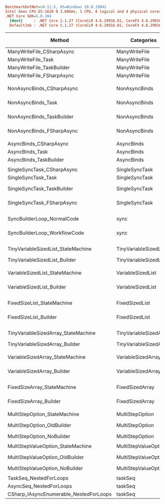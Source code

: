 ``` ini

BenchmarkDotNet=v0.11.5, OS=Windows 10.0.19042
Intel Xeon CPU E5-1620 0 3.60GHz, 1 CPU, 8 logical and 4 physical cores
.NET Core SDK=5.0.104
  [Host]     : .NET Core 2.1.27 (CoreCLR 4.6.29916.01, CoreFX 4.6.29916.03), 64bit RyuJIT DEBUG
  DefaultJob : .NET Core 2.1.27 (CoreCLR 4.6.29916.01, CoreFX 4.6.29916.03), 64bit RyuJIT


```
|                                 Method |             Categories |            Mean |           Error |          StdDev |          Median |  Ratio | RatioSD |       Gen 0 |     Gen 1 | Gen 2 |    Allocated |
|--------------------------------------- |----------------------- |----------------:|----------------:|----------------:|----------------:|-------:|--------:|------------:|----------:|------:|-------------:|
|              ManyWriteFile_CSharpAsync |          ManyWriteFile |     27,720.8 us |       549.95 us |     1,533.03 us |     27,307.7 us |   1.00 |    0.00 |    375.0000 |         - |     - |       1104 B |
|                     ManyWriteFile_Task |          ManyWriteFile |     27,833.1 us |       554.31 us |       846.50 us |     27,631.0 us |   1.01 |    0.05 |    375.0000 |         - |     - |       1152 B |
|              ManyWriteFile_TaskBuilder |          ManyWriteFile |     42,984.2 us |       842.84 us |     1,336.83 us |     42,636.6 us |   1.55 |    0.09 |   1000.0000 |         - |     - |       1808 B |
|              ManyWriteFile_FSharpAsync |          ManyWriteFile |     44,383.7 us |       689.95 us |       576.14 us |     44,628.2 us |   1.65 |    0.05 |   1454.5455 |         - |     - |        936 B |
|                                        |                        |                 |                 |                 |                 |        |         |             |           |       |              |
|              NonAsyncBinds_CSharpAsync |          NonAsyncBinds |    162,204.4 us |     1,665.45 us |     1,557.87 us |    161,822.3 us |   1.00 |    0.00 | 151000.0000 |         - |     - |  792000000 B |
|                     NonAsyncBinds_Task |          NonAsyncBinds |    173,433.4 us |       662.83 us |       553.49 us |    173,342.5 us |   1.07 |    0.01 | 151000.0000 |         - |     - |  792000000 B |
|              NonAsyncBinds_TaskBuilder |          NonAsyncBinds |    248,864.7 us |     1,025.26 us |       856.14 us |    248,668.0 us |   1.53 |    0.02 | 221000.0000 |         - |     - | 1160000000 B |
|              NonAsyncBinds_FSharpAsync |          NonAsyncBinds | 12,894,093.8 us |   265,229.61 us |   777,872.54 us | 12,598,945.9 us |  81.07 |    4.59 | 532000.0000 | 2000.0000 |     - |  775999136 B |
|                                        |                        |                 |                 |                 |                 |        |         |             |           |       |              |
|                 AsyncBinds_CSharpAsync |             AsyncBinds |    106,408.1 us |     2,000.06 us |     1,964.33 us |    105,633.7 us |   1.00 |    0.00 |    800.0000 |         - |     - |    1528294 B |
|                        AsyncBinds_Task |             AsyncBinds |    119,073.2 us |     7,718.14 us |     7,925.96 us |    115,067.4 us |   1.12 |    0.08 |   1000.0000 |         - |     - |    2528674 B |
|                 AsyncBinds_TaskBuilder |             AsyncBinds |    230,811.0 us |     4,185.62 us |     3,915.23 us |    230,812.4 us |   2.17 |    0.06 |   3000.0000 |         - |     - |    4986509 B |
|                                        |                        |                 |                 |                 |                 |        |         |             |           |       |              |
|             SingleSyncTask_CSharpAsync |         SingleSyncTask |     77,474.7 us |       264.50 us |       247.41 us |     77,457.0 us |   1.00 |    0.00 |           - |         - |     - |            - |
|                    SingleSyncTask_Task |         SingleSyncTask |    117,582.2 us |       574.64 us |       537.51 us |    117,470.9 us |   1.52 |    0.01 |           - |         - |     - |            - |
|             SingleSyncTask_TaskBuilder |         SingleSyncTask |    125,740.5 us |       889.11 us |       694.16 us |    125,876.2 us |   1.62 |    0.01 |  91500.0000 |         - |     - |  480000000 B |
|             SingleSyncTask_FSharpAsync |         SingleSyncTask | 39,369,928.6 us | 1,189,170.61 us | 3,468,866.48 us | 38,868,183.3 us | 509.95 |   33.20 | 926000.0000 | 3000.0000 |     - | 3879989488 B |
|                                        |                        |                 |                 |                 |                 |        |         |             |           |       |              |
|             SyncBuilderLoop_NormalCode |                   sync |    822,671.6 us |     2,060.14 us |     1,927.05 us |    822,652.5 us |   1.00 |    0.00 | 366000.0000 |         - |     - | 1921760000 B |
|           SyncBuilderLoop_WorkflowCode |                   sync |  1,015,999.3 us |    52,669.34 us |   155,296.75 us |    944,769.5 us |   1.42 |    0.23 | 366000.0000 |         - |     - | 1922240000 B |
|                                        |                        |                 |                 |                 |                 |        |         |             |           |       |              |
|     TinyVariableSizedList_StateMachine |  TinyVariableSizedList |     55,059.8 us |     1,229.26 us |     3,406.27 us |     53,935.8 us |   1.00 |    0.00 |  20333.3333 |         - |     - |  106666656 B |
|          TinyVariableSizedList_Builder |  TinyVariableSizedList |     20,289.4 us |       380.85 us |       356.25 us |     20,290.3 us |   0.34 |    0.02 |   2031.2500 |         - |     - |   10666656 B |
|                                        |                        |                 |                 |                 |                 |        |         |             |           |       |              |
|         VariableSizedList_StateMachine |      VariableSizedList |    318,779.3 us |     3,166.39 us |     2,644.08 us |    318,875.7 us |   1.00 |    0.00 |  63000.0000 |         - |     - |  330666624 B |
|              VariableSizedList_Builder |      VariableSizedList |    164,465.6 us |     2,171.21 us |     2,030.95 us |    163,474.6 us |   0.52 |    0.01 |  44750.0000 |         - |     - |  234666624 B |
|                                        |                        |                 |                 |                 |                 |        |         |             |           |       |              |
|             FixedSizeList_StateMachine |         FixedSizedList |    103,506.5 us |     1,997.36 us |     1,961.68 us |    103,209.3 us |   1.00 |    0.00 |  61000.0000 |         - |     - |  320000000 B |
|                  FixedSizeList_Builder |         FixedSizedList |    221,445.9 us |     3,756.06 us |     3,513.42 us |    220,492.4 us |   2.14 |    0.06 |  61000.0000 |         - |     - |  320000000 B |
|                                        |                        |                 |                 |                 |                 |        |         |             |           |       |              |
|    TinyVariableSizedArray_StateMachine | TinyVariableSizedArray |    107,476.4 us |     2,089.38 us |     2,235.61 us |    107,648.8 us |   1.00 |    0.00 |  31400.0000 |         - |     - |  165333304 B |
|         TinyVariableSizedArray_Builder | TinyVariableSizedArray |     45,025.8 us |     3,065.75 us |     9,039.43 us |     41,278.8 us |   0.33 |    0.01 |  11142.8571 |         - |     - |   58666632 B |
|                                        |                        |                 |                 |                 |                 |        |         |             |           |       |              |
|        VariableSizedArray_StateMachine |     VariableSizedArray |    430,924.2 us |     8,682.09 us |    25,049.82 us |    420,930.3 us |   1.00 |    0.00 |  78000.0000 |         - |     - |  413333272 B |
|             VariableSizedArray_Builder |     VariableSizedArray |    196,516.5 us |     3,734.74 us |     4,151.16 us |    196,858.4 us |   0.42 |    0.02 |  60333.3333 |         - |     - |  317333272 B |
|                                        |                        |                 |                 |                 |                 |        |         |             |           |       |              |
|            FixedSizeArray_StateMachine |        FixedSizedArray |     44,270.4 us |       719.12 us |       672.67 us |     44,195.5 us |   1.00 |    0.00 |  19833.3333 |         - |     - |  104000000 B |
|                 FixedSizeArray_Builder |        FixedSizedArray |    241,253.7 us |     4,215.19 us |     3,736.65 us |    240,190.6 us |   5.45 |    0.12 |  83666.6667 |         - |     - |  440000000 B |
|                                        |                        |                 |                 |                 |                 |        |         |             |           |       |              |
|           MultiStepOption_StateMachine |        MultiStepOption |     26,483.4 us |       286.85 us |       239.54 us |     26,508.8 us |   1.00 |    0.00 |  10968.7500 |         - |     - |   57600000 B |
|             MultiStepOption_OldBuilder |        MultiStepOption |     64,191.9 us |     1,040.66 us |       973.44 us |     64,221.4 us |   2.42 |    0.05 |  38625.0000 |         - |     - |  202666632 B |
|              MultiStepOption_NoBuilder |        MultiStepOption |     18,692.4 us |       332.48 us |       311.00 us |     18,656.1 us |   0.71 |    0.01 |  13406.2500 |         - |     - |   70399968 B |
|                                        |                        |                 |                 |                 |                 |        |         |             |           |       |              |
|      MultiStepValueOption_StateMachine |   MultiStepValueOption |     33,815.1 us |       378.74 us |       354.27 us |     33,742.6 us |   1.00 |    0.00 |           - |         - |     - |         24 B |
|        MultiStepValueOption_OldBuilder |   MultiStepValueOption |     66,349.2 us |       804.55 us |       713.21 us |     66,472.8 us |   1.96 |    0.03 |  19000.0000 |         - |     - |  100266664 B |
|         MultiStepValueOption_NoBuilder |   MultiStepValueOption |     27,996.3 us |       137.41 us |       121.81 us |     27,971.6 us |   0.83 |    0.01 |           - |         - |     - |            - |
|                                        |                        |                 |                 |                 |                 |        |         |             |           |       |              |
|                 TaskSeq_NestedForLoops |                taskSeq |      1,084.8 us |        21.19 us |        20.81 us |      1,079.1 us |   1.58 |    0.06 |    134.7656 |         - |     - |     711824 B |
|                AsyncSeq_NestedForLoops |                taskSeq |     16,239.9 us |       324.66 us |       398.71 us |     16,144.4 us |  23.66 |    0.97 |   4468.7500 |  125.0000 |     - |        880 B |
| CSharp_IAsyncEnumerable_NestedForLoops |                taskSeq |        693.7 us |        13.86 us |        28.93 us |        689.2 us |   1.00 |    0.00 |     26.3672 |         - |     - |     142208 B |
